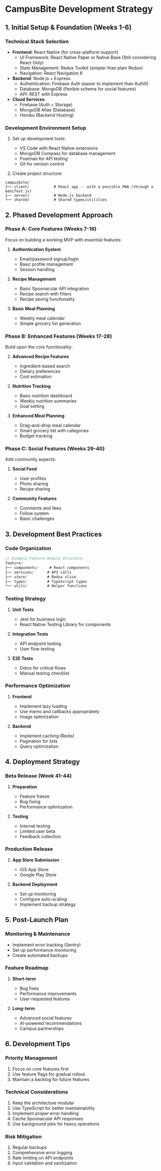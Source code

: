# CampusBite Development Strategy

## 1. Initial Setup & Foundation (Weeks 1-6)

### Technical Stack Selection

- **Frontend**: React Native (for cross-platform support)
  - UI Framework: React Native Paper or Native Base (Still considering React Only)
  - State Management: Redux Toolkit (simpler than plain Redux)
  - Navigation: React Navigation 6
- **Backend**: Node.js + Express
  - Authentication: Firebase Auth (easier to implement than Auth0)
  - Database: MongoDB (flexible schema for social features)
  - API: REST with Express
- **Cloud Services**:
  - Firebase (Auth + Storage)
  - MongoDB Atlas (Database)
  - Heroku (Backend Hosting)

### Development Environment Setup

1. Set up development tools:

   - VS Code with React Native extensions
   - MongoDB Compass for database management
   - Postman for API testing
   - Git for version control

2. Create project structure:

```
campusbite/
├── client/           # React app -- with a possible PWA (through a manifest.js)
├── server/           # Node.js backend
└── shared/           # Shared types/utilities
```

## 2. Phased Development Approach

### Phase A: Core Features (Weeks 7-16)

Focus on building a working MVP with essential features:

1. **Authentication System**

   - Email/password signup/login
   - Basic profile management
   - Session handling

2. **Recipe Management**

   - Basic Spoonacular API integration
   - Recipe search with filters
   - Recipe saving functionality

3. **Basic Meal Planning**
   - Weekly meal calendar
   - Simple grocery list generation

### Phase B: Enhanced Features (Weeks 17-28)

Build upon the core functionality:

1. **Advanced Recipe Features**

   - Ingredient-based search
   - Dietary preferences
   - Cost estimation

2. **Nutrition Tracking**

   - Basic nutrition dashboard
   - Weekly nutrition summaries
   - Goal setting

3. **Enhanced Meal Planning**
   - Drag-and-drop meal calendar
   - Smart grocery list with categories
   - Budget tracking

### Phase C: Social Features (Weeks 29-40)

Add community aspects:

1. **Social Feed**

   - User profiles
   - Photo sharing
   - Recipe sharing

2. **Community Features**
   - Comments and likes
   - Follow system
   - Basic challenges

## 3. Development Best Practices

### Code Organization

```typescript
// Example Feature Module Structure
feature/
├── components/     # React components
├── services/      # API calls
├── store/         # Redux slice
├── types/         # TypeScript types
└── utils/         # Helper functions
```

### Testing Strategy

1. **Unit Tests**

   - Jest for business logic
   - React Native Testing Library for components

2. **Integration Tests**

   - API endpoint testing
   - User flow testing

3. **E2E Tests**
   - Detox for critical flows
   - Manual testing checklist

### Performance Optimization

1. **Frontend**

   - Implement lazy loading
   - Use memo and callbacks appropriately
   - Image optimization

2. **Backend**
   - Implement caching (Redis)
   - Pagination for lists
   - Query optimization

## 4. Deployment Strategy

### Beta Release (Week 41-44)

1. **Preparation**

   - Feature freeze
   - Bug fixing
   - Performance optimization

2. **Testing**
   - Internal testing
   - Limited user beta
   - Feedback collection

### Production Release

1. **App Store Submission**

   - iOS App Store
   - Google Play Store

2. **Backend Deployment**
   - Set up monitoring
   - Configure auto-scaling
   - Implement backup strategy

## 5. Post-Launch Plan

### Monitoring & Maintenance

- Implement error tracking (Sentry)
- Set up performance monitoring
- Create automated backups

### Feature Roadmap

1. **Short-term**

   - Bug fixes
   - Performance improvements
   - User-requested features

2. **Long-term**
   - Advanced social features
   - AI-powered recommendations
   - Campus partnerships

## 6. Development Tips

### Priority Management

1. Focus on core features first
2. Use feature flags for gradual rollout
3. Maintain a backlog for future features

### Technical Considerations

1. Keep the architecture modular
2. Use TypeScript for better maintainability
3. Implement proper error handling
4. Cache Spoonacular API responses
5. Use background jobs for heavy operations

### Risk Mitigation

1. Regular backups
2. Comprehensive error logging
3. Rate limiting on API endpoints
4. Input validation and sanitization
